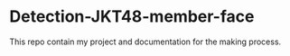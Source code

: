 # Detection-JKT48-member-face

This repo contain my project and documentation for the making process.
